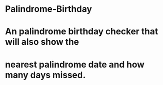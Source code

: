 # Palindrome-Birthday

# An palindrome birthday checker that will also show the
# nearest palindrome date and how many days missed.
